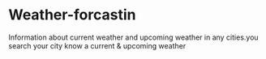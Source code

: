 # Weather-forcastin
Information about current weather and upcoming weather in any cities.you search your city know a current &amp; upcoming weather  
